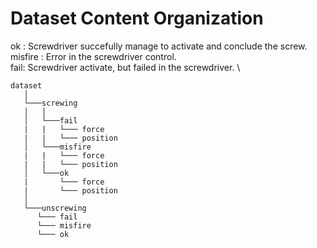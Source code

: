 
# Dataset Content Organization


ok : Screwdriver succefully manage to activate and conclude the screw. \
misfire : Error in the screwdriver control. \
fail: Screwdriver activate, but failed in the screwdriver. \


```
dataset
   │
   └───screwing
   │   │
   │   └───fail
   |   |   └─── force
   |   |   └─── position
   │   └───misfire
   |   |   └─── force
   |   |   └─── position
   │   └───ok
   |       └─── force
   |       └─── position
   │   
   └───unscrewing
      └─── fail
      └─── misfire
      └─── ok
```
